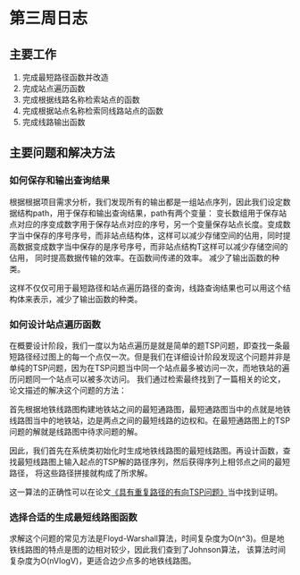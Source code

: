 # 第三周日志
## 主要工作
1. 完成最短路径函数并改造
2. 完成站点遍历函数
3. 完成根据线路名称检索站点的函数
4. 完成根据站点名称检索同线路站点的函数
5. 完成线路输出函数

## 主要问题和解决方法
### 如何保存和输出查询结果
根据根据项目需求分析，我们发现所有的输出都是一组站点序列，因此我们设定数据结构path，用于保存和输出查询结果，path有两个变量：
变长数组用于保存站点对应的序变成数字用于保存站点对应的序号，另一个变量保存站点长度。变成数字当中保存的序号序号，而非站点结构体，这样可以减少存储空间的佔用，同时提高数据变成数字当中保存的是序号序号，而非站点结构T这样可以减少存储空间的佔用，
同时提高数据传输的效率。在函数间传递的效率。
减少了输出函数的种类。

这样不仅仅可用于最短路径和站点遍历路径的查询，线路查询结果也可以用这个结构体来表示，减少了输出函数的种类。

### 如何设计站点遍历函数
在概要设计阶段，我们一度以为站点遍历是就是简单的题TSP问题，即查找一条最短路径经过图上的每一个点仅一次。但是我们在详细设计阶段发现这个问题并非是单纯的TSP问题，因为在TSP问题当中同一个站点最多被访问一次，而地铁站的遍历问题同一个站点可以被多次访问。
我们通过检索最终找到了一篇相关的论文，论文描述的解决这个问题的方法：

首先根据地铁线路图构建地铁站之间的最短通路图，最短通路图当中的点就是地铁线路图当中的地铁站，边是两点之间的最短线路的边权和。在最短通路图上的TSP问题的解就是线路图中待求问题的解。

因此，我们首先在系统类初始化时生成地铁线路图的最短线路图。再设计函数，查找最短线路图上输入起点的TSP解的路径序列，然后获得序列上相邻点之间的最短路径，
将这些路径拼接就构成了所求解。

这一算法的正确性可以在论文[《具有重复路径的有向TSP问题》](https://kns.cnki.net/KCMS/detail/detail.aspx?dbcode=CJFQ&dbname=CJFD2010&filename=CAIZ201017222&v=MjEwNjhIOUhOcUkxSFpvUjhlWDFMdXhZUzdEaDFUM3FUcldNMUZyQ1VSN3FmWnVkbUZ5N25XcnZQSml6Q2RMRzQ=)当中找到证明。

### 选择合适的生成最短线路图函数
求解这个问题的常见方法是Floyd-Warshall算法，时间复杂度为O(n^3)。但是地铁线路图的特点是图的边相对较少，因此我们查到了Johnson算法，
该算法时间复杂度为O(nVlogV)，更适合边少点多的地铁线路图。
